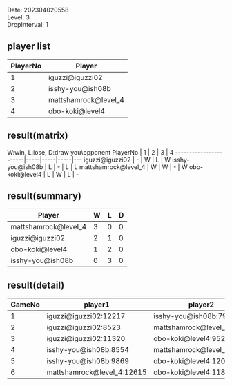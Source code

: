 Date: 202304020558  
Level: 3  
DropInterval: 1  
## player list
PlayerNo  |  Player
----------|----------------------
1         |  iguzzi@iguzzi02
2         |  isshy-you@ish08b
3         |  mattshamrock@level_4
4         |  obo-koki@level4
## result(matrix)
W:win, L:lose, D:draw
you\opponent PlayerNo  |  1  |  2  |  3  |  4
-----------------------|-----|-----|-----|---
iguzzi@iguzzi02        |  -  |  W  |  L  |  W
isshy-you@ish08b       |  L  |  -  |  L  |  L
mattshamrock@level_4   |  W  |  W  |  -  |  W
obo-koki@level4        |  L  |  W  |  L  |  -
## result(summary)
Player                |  W  |  L  |  D
----------------------|-----|-----|---
mattshamrock@level_4  |  3  |  0  |  0
iguzzi@iguzzi02       |  2  |  1  |  0
obo-koki@level4       |  1  |  2  |  0
isshy-you@ish08b      |  0  |  3  |  0
## result(detail)
GameNo  |  player1                     |  player2
--------|------------------------------|---------------------------
1       |  iguzzi@iguzzi02:12217       |  isshy-you@ish08b:7970
2       |  iguzzi@iguzzi02:8523        |  mattshamrock@level_4:9021
3       |  iguzzi@iguzzi02:11320       |  obo-koki@level4:9525
4       |  isshy-you@ish08b:8554       |  mattshamrock@level_4:9810
5       |  isshy-you@ish08b:9869       |  obo-koki@level4:12034
6       |  mattshamrock@level_4:12615  |  obo-koki@level4:11897
